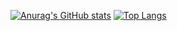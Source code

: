 [![Anurag's GitHub stats](https://github-readme-stats.vercel.app/api?username=Orobe)](https://github.com/anuraghazra/github-readme-stats)
[![Top Langs](https://github-readme-stats.vercel.app/api/top-langs/?username=Orobe&layout=compact)](https://github.com/anuraghazra/github-readme-stats)
